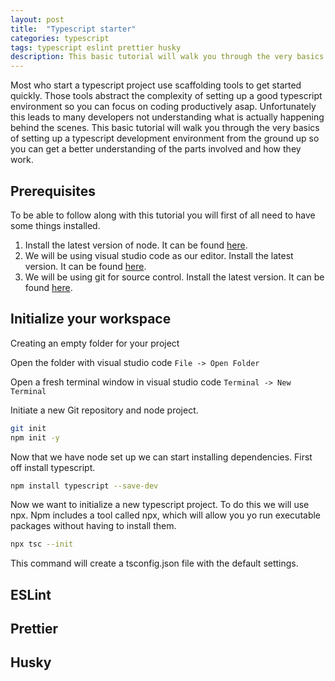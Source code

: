 ```yaml
---
layout: post
title:  "Typescript starter"
categories: typescript
tags: typescript eslint prettier husky  
description: This basic tutorial will walk you through the very basics of setting up a typescript development environment from the ground up
---
```

Most who start a typescript project use scaffolding tools to get started quickly. Those tools abstract the complexity of setting up a good typescript environment so you can focus on coding productively asap. Unfortunately this leads to many developers not understanding what is actually happening behind the scenes. This basic tutorial will walk you through the very basics of setting up a typescript development environment from the ground up so you can get a better understanding of the parts involved and how they work. 

## Prerequisites
To be able to follow along with this tutorial you will first of all need to have some things installed. 

1. Install the latest version of node. It can be found [here]("https://nodejs.org/").
2. We will be using visual studio code as our editor. Install the latest version. It can be found [here](https://code.visualstudio.com/).
3. We will be using git for source control. Install the latest version. It can be found [here]("https://git-scm.com/"). 

## Initialize your workspace
Creating an empty folder for your project

Open the folder with visual studio code `File -> Open Folder`

Open a fresh terminal window in visual studio code `Terminal -> New Terminal`

Initiate a new Git repository and node project.
```sh
git init
npm init -y
```

Now that we have node set up we can start installing dependencies. First off install typescript.

```sh
npm install typescript --save-dev
```

Now we want to initialize a new typescript project. To do this we will use npx. Npm includes a tool called npx, which will allow you yo run executable packages without having to install them.

```sh
npx tsc --init
```

This command will create a tsconfig.json file with the default settings.

## ESLint

## Prettier

## Husky